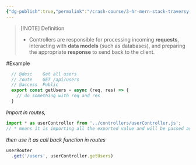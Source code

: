 ```yaml
---
{"dg-publish":true,"permalink":"/crash-course/3-hr-mern-stack-traversy-media/1-2-controllers/","noteIcon":""}
---
```




> [!NOTE] Definition
> - Controllers are responsible for processing incoming **requests**, interacting with **data models** (such as databases), and preparing the appropriate **response** to send back to the client.
> 

#Example 

```js
  // @desc    Get all users
  // route    GET /api/users
  // @access  Public
  export const getUsers = async (req, res) => {
    // do something with req and res
  }
```

*Import in routes,* 
```js
import * as userController from '../controllers/userController.js';
// * means it is importing all the exported value and will be passed as a property of userController
```

*then use it as call back function in routes*
```js
userRouter
  .get('/users', userController.getUsers)
```









